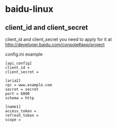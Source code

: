 # baidu-linux


## client_id and client_secret
client_id and client_secret you need to apply for it at
http://developer.baidu.com/console#app/project

config.ini example
```
[api_config]
client_id = 
client_secret = 

[aria2]
rpc = www.example.com
secret = secret
port = 6800
schema = http

[name1]
access_token = 
refresh_token = 
scope = 
```

